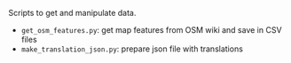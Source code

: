 Scripts to get and manipulate data.

- `get_osm_features.py`: get map features from OSM wiki and save in CSV files
- `make_translation_json.py`: prepare json file with translations

